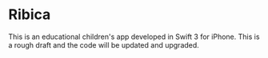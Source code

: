 # Ribica
This is an educational children's app developed in Swift 3 for iPhone. This is a rough draft and the code will be updated and upgraded.
